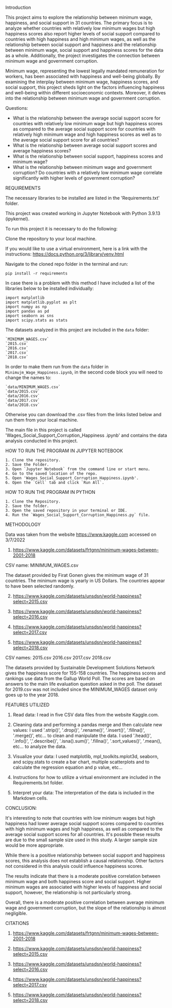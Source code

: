 Introduction

This project aims to explore the relationship between minimum wage, happiness, and social support in 31 countries. The primary focus is to analyze whether countries with relatively low minimum wages but high happiness scores also report higher levels of social support compared to countries with high happiness and high minimum wages, as well as the relationship between social support and happiness and the relationship between minimum wage, social support and happiness scores for the data as a whole. Additionally, the project investigates the connection between minimum wage and government corruption.

Minimum wage, representing the lowest legally mandated remuneration for workers, has been associated with happiness and well-being globally. By examining the interplay between minimum wage, happiness scores, and social support, this project sheds light on the factors influencing happiness and well-being within different socioeconomic contexts. Moreover, it delves into the relationship between minimum wage and government corruption.

Questions:
* What is the relationship between the average social support score for countries with relatively low minimum wage but high happiness scores as compared to the average social support score for countries with relatively high minimum wage and high happiness scores as well as to the average social support score for all countries?
* What is the relationship between average social support scores and average happiness scores?
* What is the relationship between social support, happiness scores and minimum wage?
* What is the relationship between minimum wage and government corruption? Do countries with a relatively low minimum wage correlate significantly with higher levels of government corruption?




REQUIREMENTS

The necessary libraries to be installed are listed in the 'Requirements.txt' folder.

This project was created working in Jupyter Notebook with Python 3.9.13 (ipykernel).

To run this project it is necessary to do the following:

Clone the repository to your local machine.

If you would like to use a virtual environment, here is a link with the instructions:
https://docs.python.org/3/library/venv.html 

Navigate to the cloned repo folder in the terminal and run:

	pip install -r requirements

In case there is a problem with this method I have included a list of the libraries below to be installed individually:

	import matplotlib
	import matplotlib.pyplot as plt
	import numpy as np
	import pandas as pd
	import seaborn as sns
	import scipy.stats as stats

The datasets analyzed in this project are included in the `data` folder:
	
	`MINIMUM_WAGES.csv`
	`2015.csv`
	`2016.csv`
	`2017.csv`
	`2018.csv`

In order to make them run from the `data` folder in `Minimujm_Wage_Happiness.ipynb`, in the second code block you will need to change the names to:
	
	`data/MINIMUM_WAGES.csv`
	`data/2015.csv`
	`data/2016.csv`
	`data/2017.csv`
	`data/2018.csv`

Otherwise you can download the .csv files from the links listed below and run them from your local machine.

The main file in this project is called 'Wages_Social_Support_Corruption_Happiness
.ipynb' and contains the data analysis conducted in this project.


HOW TO RUN THE PROGRAM IN JUPYTER NOTEBOOK

	1. Clone the repository.
	2. Save the Folder.
	3. Open `Jupyter Notebook` from the command line or start menu.
	4. Go to the saved location of the repo.
	5. Open 'Wages_Social_Support_Corruption_Happiness.ipynb'.
	6. Open the `Cell` tab and click `Run All`.

HOW TO RUN THE PROGRAM IN PYTHON

	1. Clone the Repository.
	2. Save the folder.
	3. Open the saved repository in your terminal or IDE.
	4. Run the `Wages_Social_Support_Corruption_Happiness.py` file.


METHODOLOGY

Data was taken from the website https://www.kaggle.com accessed on 3/7/2022

1. https://www.kaggle.com/datasets/frtgnn/minimum-wages-between-2001-2018

CSV name: MINIMUM_WAGES.csv

The dataset provided by Firat Gonen gives the minimum wage of 31 countries. The minimum wage is yearly in US Dollars. The countries appear to have been selected randomly.

2. https://www.kaggle.com/datasets/unsdsn/world-happiness?select=2015.csv

3. https://www.kaggle.com/datasets/unsdsn/world-happiness?select=2016.csv
   
4. https://www.kaggle.com/datasets/unsdsn/world-happiness?select=2017.csv

5. https://www.kaggle.com/datasets/unsdsn/world-happiness?select=2018.csv


CSV names: 2015.csv
	   2016.csv
           2017.csv
           2018.csv

The datasets provided by Sustainable Development Solutions Network gives the happiness score for 155-158 countries. The happiness scores and rankings use data from the Gallup World Poll. The scores are based on answers to the main life evaluation question asked in the poll. The dataset for 2019.csv was not included since the MINIMUM_WAGES dataset only goes up to the year 2018.



FEATURES UTILIZED

1. Read data:
I read in five CSV data files from the website Kaggle.com.

2. Cleaning data and performing a pandas merge and then calculate new values:
I used '.strip()', '.drop()', '.rename()', '.insert()', '.fillna()', '.merge()', etc... to clean and manipulate the data. 
I used '.head()', '.info()', ','.describe()', '.isna().sum()', '.fillna()', '.sort_values()', '.mean(), etc... to analyze the data.

3. Visualize your data:
I used matplotlib, mpl_toolkits.mplot3d, seaborn, and scipy.stats to create a bar chart, multiple scatterplots and to calculate the regression equation and p value, etc...

4. Instructions for how to utilize a virtual environment are included in the Requirements.txt folder.

5. Interpret your data:
The interpretation of the data is included in the Markdown cells.  

CONCLUSION:

It's interesting to note that countries with low minimum wages but high happiness had lower average social support scores compared to countries with high minimum wages and high happiness, as well as compared to the average social support scores for all countries.  It's possible these results are due to the small sample size used in this study.  A larger sample size would be more appropriate.  

While there is a positive relationship between social support and happiness scores, this analysis does not establish a causal relationship. Other factors not considered in this analysis could influence happiness scores.

The results indicate that there is a moderate positive correlation between minimum wage and both happiness score and social support. Higher minimum wages are associated with higher levels of happiness and social support, however, the relationship is not particularly strong. 

Overall, there is a moderate positive correlation between average minimum wage and government corruption, but the slope of the relationship is almost negligible.



CITATIONS


1. https://www.kaggle.com/datasets/frtgnn/minimum-wages-between-2001-2018

2. https://www.kaggle.com/datasets/unsdsn/world-happiness?select=2015.csv

3. https://www.kaggle.com/datasets/unsdsn/world-happiness?select=2016.csv
   
4. https://www.kaggle.com/datasets/unsdsn/world-happiness?select=2017.csv

5. https://www.kaggle.com/datasets/unsdsn/world-happiness?select=2018.csv